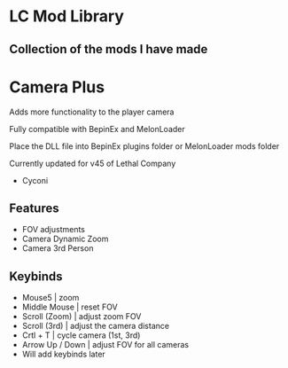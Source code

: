 # LC Mod Library
## Collection of the mods I have made


# Camera Plus

Adds more functionality to the player camera

Fully compatible with BepinEx and MelonLoader

Place the DLL file into BepinEx plugins folder or MelonLoader mods folder

Currently updated for v45 of Lethal Company

  - Cyconi

## Features
* FOV adjustments
* Camera Dynamic Zoom
* Camera 3rd Person

## Keybinds
* Mouse5          | zoom
* Middle Mouse    | reset FOV
* Scroll (Zoom)   | adjust zoom FOV
* Scroll (3rd)    | adjust the camera distance
* Crtl + T        | cycle camera (1st, 3rd)
* Arrow Up / Down | adjust FOV for all cameras
* Will add keybinds later

